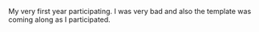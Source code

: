 My very first year participating. I was very bad and also the template was coming along as I participated.
